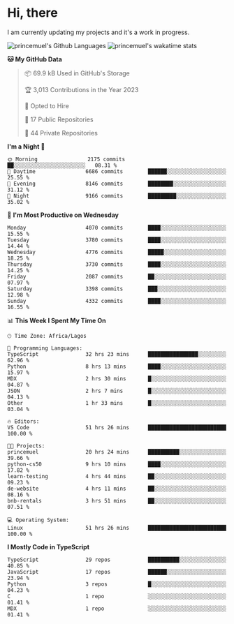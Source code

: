 # Hi, there

<!--
**princemuel/princemuel** is a ✨ _special_ ✨ repository because its `README.md` (this file) appears on your GitHub profile.

Here are some ideas to get you started:

- 🔭 I’m currently working on ...
- 🌱 I’m currently learning ...
- 👯 I’m looking to collaborate on ...
- 🤔 I’m looking for help with ...
- 💬 Ask me about ...
- 📫 How to reach me: ...
- 😄 Pronouns: ...
- ⚡ Fun fact: ...
-->

I am currently updating my projects and it's a work in progress.

![princemuel's Github Languages](https://github-readme-stats.vercel.app/api/top-langs/?username=princemuel&text_color=586069&layout=compact&hide_border=true&title_color=0366d6&count_private=true&include_all_commits=true&theme=tokyonight&show_icons=true)
![princemuel's wakatime stats](https://github-readme-stats.vercel.app/api/wakatime?username=princemuel&text_color=586069&layout=compact&hide_border=true&title_color=0366d6&count_private=true&include_all_commits=true&theme=tokyonight&show_icons=true)

<!--START_SECTION:waka-->
**🐱 My GitHub Data** 

> 📦 69.9 kB Used in GitHub's Storage 
 > 
> 🏆 3,013 Contributions in the Year 2023
 > 
> 💼 Opted to Hire
 > 
> 📜 17 Public Repositories 
 > 
> 🔑 44 Private Repositories 
 > 
**I'm a Night 🦉** 

```text
🌞 Morning                2175 commits        ██░░░░░░░░░░░░░░░░░░░░░░░   08.31 % 
🌆 Daytime                6686 commits        ██████░░░░░░░░░░░░░░░░░░░   25.55 % 
🌃 Evening                8146 commits        ████████░░░░░░░░░░░░░░░░░   31.12 % 
🌙 Night                  9166 commits        █████████░░░░░░░░░░░░░░░░   35.02 % 
```
📅 **I'm Most Productive on Wednesday** 

```text
Monday                   4070 commits        ████░░░░░░░░░░░░░░░░░░░░░   15.55 % 
Tuesday                  3780 commits        ████░░░░░░░░░░░░░░░░░░░░░   14.44 % 
Wednesday                4776 commits        █████░░░░░░░░░░░░░░░░░░░░   18.25 % 
Thursday                 3730 commits        ████░░░░░░░░░░░░░░░░░░░░░   14.25 % 
Friday                   2087 commits        ██░░░░░░░░░░░░░░░░░░░░░░░   07.97 % 
Saturday                 3398 commits        ███░░░░░░░░░░░░░░░░░░░░░░   12.98 % 
Sunday                   4332 commits        ████░░░░░░░░░░░░░░░░░░░░░   16.55 % 
```


📊 **This Week I Spent My Time On** 

```text
🕑︎ Time Zone: Africa/Lagos

💬 Programming Languages: 
TypeScript               32 hrs 23 mins      ████████████████░░░░░░░░░   62.96 % 
Python                   8 hrs 13 mins       ████░░░░░░░░░░░░░░░░░░░░░   15.97 % 
MDX                      2 hrs 30 mins       █░░░░░░░░░░░░░░░░░░░░░░░░   04.87 % 
JSON                     2 hrs 7 mins        █░░░░░░░░░░░░░░░░░░░░░░░░   04.13 % 
Other                    1 hr 33 mins        █░░░░░░░░░░░░░░░░░░░░░░░░   03.04 % 

🔥 Editors: 
VS Code                  51 hrs 26 mins      █████████████████████████   100.00 % 

🐱‍💻 Projects: 
princemuel               20 hrs 24 mins      ██████████░░░░░░░░░░░░░░░   39.66 % 
python-cs50              9 hrs 10 mins       ████░░░░░░░░░░░░░░░░░░░░░   17.82 % 
learn-testing            4 hrs 44 mins       ██░░░░░░░░░░░░░░░░░░░░░░░   09.23 % 
de-website               4 hrs 11 mins       ██░░░░░░░░░░░░░░░░░░░░░░░   08.16 % 
bnb-rentals              3 hrs 51 mins       ██░░░░░░░░░░░░░░░░░░░░░░░   07.51 % 

💻 Operating System: 
Linux                    51 hrs 26 mins      █████████████████████████   100.00 % 
```

**I Mostly Code in TypeScript** 

```text
TypeScript               29 repos            ██████████░░░░░░░░░░░░░░░   40.85 % 
JavaScript               17 repos            ██████░░░░░░░░░░░░░░░░░░░   23.94 % 
Python                   3 repos             █░░░░░░░░░░░░░░░░░░░░░░░░   04.23 % 
C                        1 repo              ░░░░░░░░░░░░░░░░░░░░░░░░░   01.41 % 
MDX                      1 repo              ░░░░░░░░░░░░░░░░░░░░░░░░░   01.41 % 
```




<!--END_SECTION:waka-->
